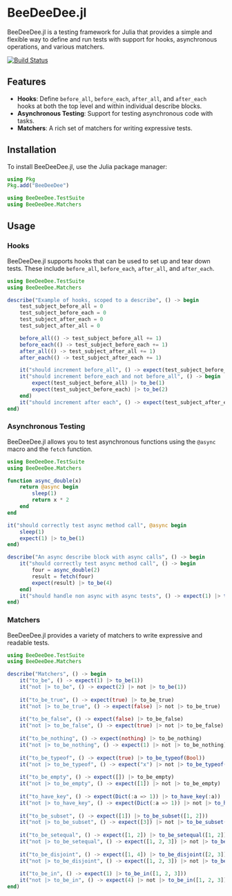 # BeeDeeDee.jl

BeeDeeDee.jl is a testing framework for Julia that provides a simple and flexible way to define and run tests with support for hooks, asynchronous operations, and various matchers.

[![Build Status](https://github.com/BrianDouglasIE/BeeDeeDee.jl/actions/workflows/CI.yml/badge.svg?branch=main)](https://github.com/BrianDouglasIE/BeeDeeDee.jl/actions/workflows/CI.yml?query=branch%3Amain)


## Features

 - **Hooks**: Define `before_all`, `before_each`, `after_all`, and `after_each` hooks at both the top level and within individual describe blocks.
 - **Asynchronous Testing**: Support for testing asynchronous code with tasks.
 - **Matchers**: A rich set of matchers for writing expressive tests.

## Installation

To install BeeDeeDee.jl, use the Julia package manager:

```julia
using Pkg
Pkg.add("BeeDeeDee")

using BeeDeeDee.TestSuite
using BeeDeeDee.Matchers
```

## Usage

### Hooks

BeeDeeDee.jl supports hooks that can be used to set up and tear down tests. These include `before_all`, `before_each`, `after_all`, and `after_each`.

```julia
using BeeDeeDee.TestSuite
using BeeDeeDee.Matchers

describe("Example of hooks, scoped to a describe", () -> begin
    test_subject_before_all = 0
    test_subject_before_each = 0
    test_subject_after_each = 0
    test_subject_after_all = 0

    before_all(() -> test_subject_before_all += 1)
    before_each(() -> test_subject_before_each += 1)
    after_all(() -> test_subject_after_all += 1)
    after_each(() -> test_subject_after_each += 1)

    it("should increment before_all", () -> expect(test_subject_before_all) |> to_be(1))
    it("should increment before_each and not before_all", () -> begin
        expect(test_subject_before_all) |> to_be(1)
        expect(test_subject_before_each) |> to_be(2)
    end)
    it("should increment after each", () -> expect(test_subject_after_each) |> to_be(2))
end)
```

### Asynchronous Testing

BeeDeeDee.jl allows you to test asynchronous functions using the `@async` macro and the `fetch` function.

```julia
using BeeDeeDee.TestSuite
using BeeDeeDee.Matchers

function async_double(x)
    return @async begin
        sleep(1)
        return x * 2
    end
end

it("should correctly test async method call", @async begin
    sleep(1)
    expect(1) |> to_be(1)
end)

describe("An async describe block with async calls", () -> begin
    it("should correctly test async method call", () -> begin
        four = async_double(2)
        result = fetch(four)
        expect(result) |> to_be(4)
    end)
    it("should handle non async with async tests", () -> expect(1) |> to_be(1))
end)
```

### Matchers

BeeDeeDee.jl provides a variety of matchers to write expressive and readable tests.

```julia
using BeeDeeDee.TestSuite
using BeeDeeDee.Matchers

describe("Matchers", () -> begin
    it("to_be", () -> expect(1) |> to_be(1))
    it("not |> to_be", () -> expect(2) |> not |> to_be(1))
    
    it("to_be_true", () -> expect(true) |> to_be_true)
    it("not |> to_be_true", () -> expect(false) |> not |> to_be_true)
    
    it("to_be_false", () -> expect(false) |> to_be_false)
    it("not |> to_be_false", () -> expect(true) |> not |> to_be_false)
    
    it("to_be_nothing", () -> expect(nothing) |> to_be_nothing)
    it("not |> to_be_nothing", () -> expect(1) |> not |> to_be_nothing)
    
    it("to_be_typeof", () -> expect(true) |> to_be_typeof(Bool))
    it("not |> to_be_typeof", () -> expect("x") |> not |> to_be_typeof(Bool))
    
    it("to_be_empty", () -> expect([]) |> to_be_empty)
    it("not |> to_be_empty", () -> expect([1]) |> not |> to_be_empty)
    
    it("to_have_key", () -> expect(Dict(:a => 1)) |> to_have_key(:a))
    it("not |> to_have_key", () -> expect(Dict(:a => 1)) |> not |> to_have_key(:b))
    
    it("to_be_subset", () -> expect([1]) |> to_be_subset([1, 2]))
    it("not |> to_be_subset", () -> expect([3]) |> not |> to_be_subset([1, 2]))
    
    it("to_be_setequal", () -> expect([1, 2]) |> to_be_setequal([1, 2]))
    it("not |> to_be_setequal", () -> expect([1, 2, 3]) |> not |> to_be_setequal([1, 2]))
    
    it("to_be_disjoint", () -> expect([1, 4]) |> to_be_disjoint([2, 3]))
    it("not |> to_be_disjoint", () -> expect([1, 2, 3]) |> not |> to_be_disjoint([1, 4]))
    
    it("to_be_in", () -> expect(1) |> to_be_in([1, 2, 3]))
    it("not |> to_be_in", () -> expect(4) |> not |> to_be_in([1, 2, 3]))
end)
```